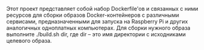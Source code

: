 Этот проект представляет собой набор Dockerfile'ов и связанных с ними ресурсов для сборки образов Docker-контейнеров с различными сервисами, предназначенными для запуска на Raspberry Pi и других аналогичных одноплатных компьютерах. Для сборки нужного образа выполните ./build.sh dir, где dir – это имя директории с исходниками целевого образа.
